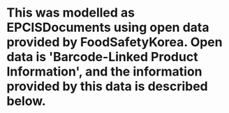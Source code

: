 # This was modelled as EPCISDocuments using open data provided by FoodSafetyKorea. Open data is 'Barcode-Linked Product Information', and the information provided by this data is described below.
